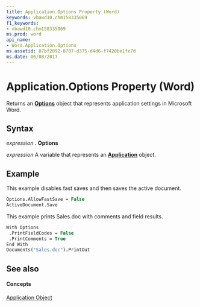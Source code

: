 ```yaml
---
title: Application.Options Property (Word)
keywords: vbawd10.chm158335069
f1_keywords:
- vbawd10.chm158335069
ms.prod: word
api_name:
- Word.Application.Options
ms.assetid: 87bf2092-8707-d375-d4d6-f7420be1fe7d
ms.date: 06/08/2017
---
```



# Application.Options Property (Word)

Returns an **[Options](options-object-word.md)** object that represents application settings in Microsoft Word.


## Syntax

 _expression_ . **Options**

 _expression_ A variable that represents an **[Application](application-object-word.md)** object.


## Example

This example disables fast saves and then saves the active document.


```vb
Options.AllowFastSave = False 
ActiveDocument.Save
```

This example prints Sales.doc with comments and field results.




```vb
With Options 
 .PrintFieldCodes = False 
 .PrintComments = True 
End With 
Documents("Sales.doc").PrintOut
```


## See also


#### Concepts


[Application Object](application-object-word.md)

